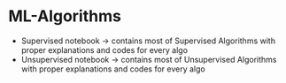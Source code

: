 # ML-Algorithms

* Supervised notebook -> contains most of Supervised Algorithms with proper explanations and codes for every algo
* Unsupervised notebook -> contains most of Unsupervised Algorithms with proper explanations and codes for every algo

